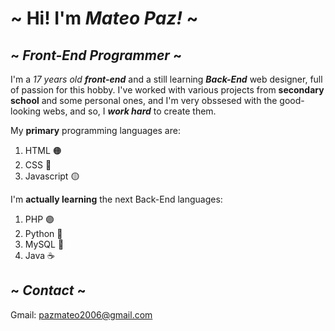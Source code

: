 # ~ Hi! I'm *Mateo Paz!* ~

## ~ *Front-End Programmer* ~

I'm a *17 years old* ***front-end*** and a still learning ***Back-End*** web designer, full of passion for this hobby. I've worked with various projects from **secondary school** and some personal ones, and I'm very obssesed with the good-looking webs, and so, I ***work hard*** to create them.

My **primary** programming languages are:
1. HTML 🟠
2. CSS 🔵
3. Javascript 🟡

I'm **actually learning** the next Back-End languages:
1. PHP 🟣
2. Python 🐍
3. MySQL 🐬
4. Java ☕

## ~ *Contact* ~
Gmail: pazmateo2006@gmail.com
